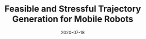 ---
title: "Feasible and Stressful Trajectory Generation for Mobile Robots"
collection: publications
permalink: /publication/2020-07-18-ISSTA-Feasible
excerpt: 'While executing nominal tests on mobile robots is required for their validation, such tests may overlook faults that arise under trajectories that accentuate certain aspects of the robots behavior. Uncovering such stressful trajectories is challenging as the input space for these systems, as they move, is extremely large, and the relation between a planned trajectory and its potential to induce stress can be subtle. To address this challenge we propose a framework that 1) integrates kinematic and dynamic physical models of the robot into the automated trajectory generation in order to generate valid trajectories, and 2) incorporates a parameterizable scoring model to efficiently generate physically valid yet stressful trajectories for a broad range of mobile robots. We evaluate our approach on four variants of a state-of-the-art quadrotor in a racing simulator. We find that, for non-trivial length trajectories, the incorporation of the kinematic and dynamic model is crucial to generate any valid trajectory, and that the approach with the best hand-crafted scoring model and with a trained scoring model can cause on average a 55.9% and 41.3% more stress than a random selection among valid trajectories. A follow-up study shows that the approach was able to induce similar stress on a deployed commercial quadrotor, with trajectories that deviated up to 6m from the intended ones.
'
date: 2020-07-18
venue: 'ISSTA 20: 29th ACM SIGSOFT International Symposium on Software Testing and Analysis Proceedings (<a href="https://conf.researchr.org/details/issta-2020/issta-2020-papers/27/Feasible-and-Stressful-Trajectory-Generation-for-Mobile-Robots">ISSTA</a>)'
paperurl: 'http://hildebrandt-carl.github.io/files/2020-07-18-ISSTA-Feasible.pdf'
publishurl: 'https://dl.acm.org/doi/abs/10.1145/3395363.3397387'
authors: '<b>Carl Hildebrandt</b>, Sebastian Elbaum, Matthew B. Dwyer, Nicola Bezzo'
awards: 'Distinguished Artifact Award'
award_url: 'http://hildebrandt-carl.github.io/files/2020_ISSTA_Award.png'
video: https://www.youtube.com/watch?v=CGzUuVX2b3k
---